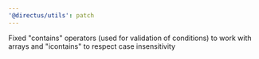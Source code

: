 ```yaml
---
'@directus/utils': patch
---
```


Fixed "contains" operators (used for validation of conditions) to work with arrays and "icontains" to respect case insensitivity
